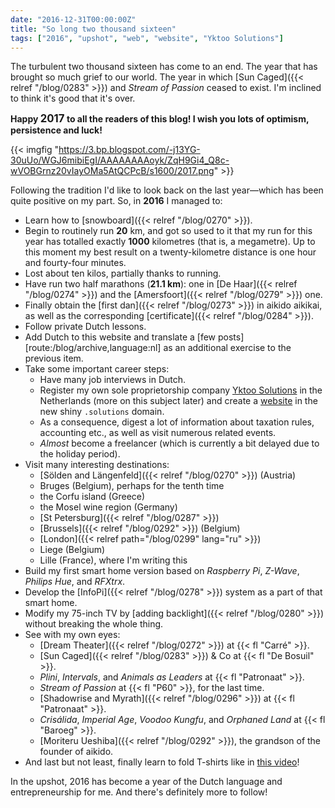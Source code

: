 ```yaml
---
date: "2016-12-31T00:00:00Z"
title: "So long two thousand sixteen"
tags: ["2016", "upshot", "web", "website", "Yktoo Solutions"]
---
```


The turbulent two thousand sixteen has come to an end. The year that has brought so much grief to our world. The year in which [Sun Caged]({{< relref "/blog/0283" >}}) and *Stream of Passion* ceased to exist. I'm inclined to think it's good that it's over.

<p class="text-center">
    <b>Happy <big>2017</big> to all the readers of this blog! I wish you lots of optimism, persistence and luck!</b>
</p>

{{< imgfig "https://3.bp.blogspot.com/-j13YG-30uUo/WGJ6mibiEgI/AAAAAAAAoyk/ZqH9Gi4_Q8c-wVOBGrnz20vIayOMa5AtQCPcB/s1600/2017.png" >}}

Following the tradition I'd like to look back on the last year—which has been quite positive on my part. So, in **2016** I managed to:

<!--more-->

* Learn how to [snowboard]({{< relref "/blog/0270" >}}).
* Begin to routinely run **20** km, and got so used to it that my run for this year has totalled exactly **1000** kilometres (that is, a megametre). Up to this moment my best result on a twenty-kilometre distance is one hour and fourty-four minutes.
* Lost about ten kilos, partially thanks to running.
* Have run two half marathons (**21.1 km**): one in [De Haar]({{< relref "/blog/0274" >}}) and the [Amersfoort]({{< relref "/blog/0279" >}}) one.
* Finally obtain the [first dan]({{< relref "/blog/0273" >}}) in aikido aikikai, as well as the corresponding [certificate]({{< relref "/blog/0284" >}}).
* Follow private Dutch lessons.
* Add Dutch to this website and translate a [few posts][route:/blog/archive,language:nl] as an additional exercise to the previous item.
* Take some important career steps:
    * Have many job interviews in Dutch.
    * Register my own sole proprietorship company [Yktoo Solutions](http://www.yktoo.solutions/) in the Netherlands (more on this subject later) and create a [website](http://www.yktoo.solutions/) in the new shiny `.solutions` domain.
    * As a consequence, digest a lot of information about taxation rules, accounting etc., as well as visit numerous related events.
    * *Almost* become a freelancer (which is currently a bit delayed due to the holiday period).
* Visit many interesting destinations:
    * [Sölden and Längenfeld]({{< relref "/blog/0270" >}}) (Austria)
    * Bruges (Belgium), perhaps for the tenth time
    * the Corfu island (Greece)
    * the Mosel wine region (Germany)
    * [St Petersburg]({{< relref "/blog/0287" >}})
    * [Brussels]({{< relref "/blog/0292" >}}) (Belgium)
    * [London]({{< relref path="/blog/0299" lang="ru" >}})
    * Liege (Belgium)
    * Lille (France), where I'm writing this
* Build my first smart home version based on *Raspberry Pi*, *Z-Wave*, *Philips Hue*, and *RFXtrx*.
* Develop the [InfoPi]({{< relref "/blog/0278" >}}) system as a part of that smart home.
* Modify my 75-inch TV by [adding backlight]({{< relref "/blog/0280" >}}) without breaking the whole thing.
* See with my own eyes:
    * [Dream Theater]({{< relref "/blog/0272" >}}) at {{< fl "Carré" >}}.
    * [Sun Caged]({{< relref "/blog/0283" >}}) & Co at {{< fl "De Bosuil" >}}.
    * *Plini*, *Intervals*, and *Animals as Leaders* at {{< fl "Patronaat" >}}.
    * *Stream of Passion* at {{< fl "P60" >}}, for the last time.
    * [Shadowrise and Myrath]({{< relref "/blog/0296" >}}) at {{< fl "Patronaat" >}}.
    * *Crisálida*, *Imperial Age*, *Voodoo Kungfu*, and *Orphaned Land* at {{< fl "Baroeg" >}}.
    * [Moriteru Ueshiba]({{< relref "/blog/0292" >}}), the grandson of the founder of aikido.
* And last but not least, finally learn to fold T-shirts like in [this video](https://www.youtube.com/watch?v=iyqltFTug1I)!

In the upshot, 2016 has become a year of the Dutch language and entrepreneurship for me. And there's definitely more to follow!
